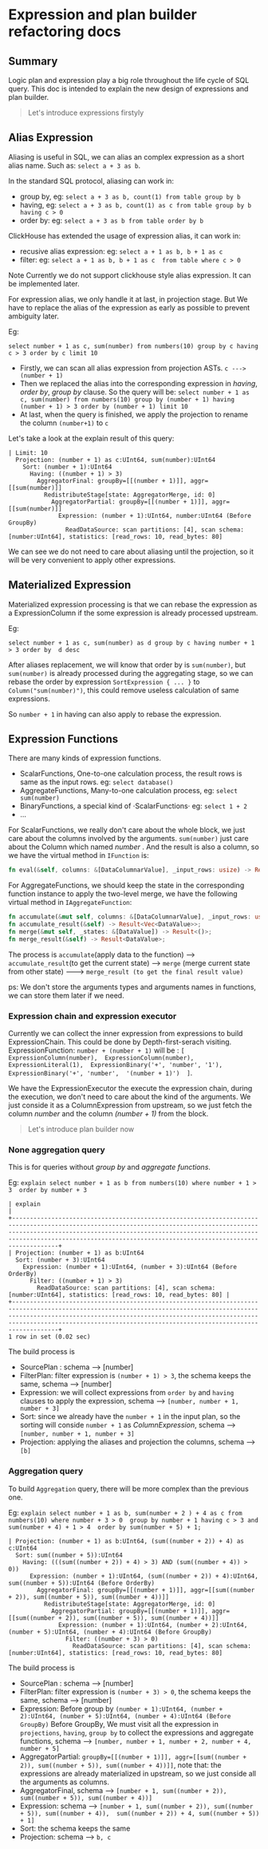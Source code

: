 # Expression and plan builder refactoring docs


## Summary

Logic plan and expression play a big role throughout the life cycle of SQL query. This doc is intended to explain the new design of expressions and plan builder.

> Let's introduce expressions firstyly

## Alias Expression

Aliasing is useful in SQL, we can alias an complex expression as a short alias name. Such as:
`select a + 3 as b`.

In the standard SQL protocol, aliasing can work in:

- group by, eg: `select a + 3 as b, count(1) from table group by b`
- having, eg: `select a + 3 as b, count(1) as c from table group by b having c > 0`
- order by: eg: `select a + 3 as b from table order by b`

ClickHouse has extended the usage of expression alias, it can work in:

- recusive alias expression: eg: `select a + 1 as b, b + 1 as c`
- filter: eg: `select a + 1 as b, b + 1 as c  from table where c > 0`

Note Currently we do not support clickhouse style alias expression. It can be implemented later.

For expression alias, we only handle it at last, in projection stage. But We have to replace the alias of the expression as early as possible to prevent ambiguity later.

Eg:

`select number + 1 as c, sum(number) from numbers(10) group by c having c > 3 order by c limit 10`

- Firstly, we can scan all alias expression from projection ASTs. `c ---> (number + 1)`
- Then we replaced the alias into the corresponding expression in *having*, *order by*, *group by* clause. So the query will be: `select number + 1 as c, sum(number) from numbers(10) group by (number + 1) having (number + 1) > 3 order by (number + 1) limit 10`
- At last, when the query is finished, we apply the projection to rename the column `(number+1)` to `c`

Let's take a look at the explain result of this query:

```
| Limit: 10
  Projection: (number + 1) as c:UInt64, sum(number):UInt64
    Sort: (number + 1):UInt64
      Having: ((number + 1) > 3)
        AggregatorFinal: groupBy=[[(number + 1)]], aggr=[[sum(number)]]
          RedistributeStage[state: AggregatorMerge, id: 0]
            AggregatorPartial: groupBy=[[(number + 1)]], aggr=[[sum(number)]]
              Expression: (number + 1):UInt64, number:UInt64 (Before GroupBy)
                ReadDataSource: scan partitions: [4], scan schema: [number:UInt64], statistics: [read_rows: 10, read_bytes: 80]
```

We can see we do not need to care about aliasing until the projection, so it will be very convenient to apply other expressions.

## Materialized Expression

Materialized expression processing is that we can rebase the expression as a ExpressionColumn if the some expression is already processed upstream.

Eg:

`select number + 1 as c, sum(number) as d group by c having number + 1 > 3 order by  d desc`

After aliases replacement, we will know that order by is `sum(number)`, but `sum(number)` is already processed during the aggregating stage, so we can rebase the order by expression `SortExpression { ... }` to `Column("sum(number)")`, this could remove useless calculation of same expressions.

So `number + 1` in having can also apply to rebase the expression.


## Expression Functions

There are many kinds of expression functions.

- ScalarFunctions, One-to-one calculation process, the result rows is same as the input rows. eg: `select database()`
- AggregateFunctions, Many-to-one calculation process, eg: `select sum(number)`
- BinaryFunctions, a special kind of ·ScalarFunctions· eg: `select 1 + 2 `
- ...

For ScalarFunctions, we really don't care about the whole block, we just care about the columns involved by the arguments. `sum(number)` just care about the Column which named *number* .  And the result is also a column, so we have the virtual method in `IFunction` is:


```rust
fn eval(&self, columns: &[DataColumnarValue], _input_rows: usize) -> Result<DataColumnarValue>;
```


For AggregateFunctions, we should keep the state in the corresponding function instance to apply the two-level merge, we have the following virtual method in `IAggregateFunction`:

```rust
fn accumulate(&mut self, columns: &[DataColumnarValue], _input_rows: usize) -> Result<()>;
fn accumulate_result(&self) -> Result<Vec<DataValue>>;
fn merge(&mut self, _states: &[DataValue]) -> Result<()>;
fn merge_result(&self) -> Result<DataValue>;
```

The process is `accumulate`(apply data to the function) --> `accumulate_result`(to get the current state) --> `merge` (merge current state from other state) ---> `merge_result (to get the final result value)`


ps: We don't store the arguments types and arguments names in functions, we can store them later if we need.


### Expression chain and expression executor

Currently we can collect the inner expression from expressions to build ExpressionChain. This could be done by Depth-first-serach visiting.  ExpressionFunction: `number + (number + 1)` will be :  `[ ExpressionColumn(number),  ExpressionColumn(number), ExpressionLiteral(1),  ExpressionBinary('+', 'number', '1'), ExpressionBinary('+', 'number',  '(number + 1)')  ]`.

We have the ExpressionExecutor the execute the expression chain, during the execution, we don't need to care about the kind of the arguments. We just conside it as a ColumnExpression from upstream, so we just fetch the column *number* and the column *(number + 1)* from the block.



> Let's introduce plan builder now


### None aggregation query

This is for queries without *group by* and *aggregate functions*.

Eg: `explain select number + 1 as b from numbers(10) where number + 1 > 3  order by number + 3 `


```
| explain                                                                                                                                                                                                                                                                                             |
+-----------------------------------------------------------------------------------------------------------------------------------------------------------------------------------------------------------------------------------------------------------------------------------------------------+
| Projection: (number + 1) as b:UInt64
  Sort: (number + 3):UInt64
    Expression: (number + 1):UInt64, (number + 3):UInt64 (Before OrderBy)
      Filter: ((number + 1) > 3)
        ReadDataSource: scan partitions: [4], scan schema: [number:UInt64], statistics: [read_rows: 10, read_bytes: 80] |
+-----------------------------------------------------------------------------------------------------------------------------------------------------------------------------------------------------------------------------------------------------------------------------------------------------+
1 row in set (0.02 sec)
```

The build process is
- SourcePlan : schema --> [number]
- FilterPlan:  filter expression is  `(number + 1) > 3`, the schema keeps the same,  schema --> [number]
- Expression:  we will collect expressions from `order by` and `having ` clauses to apply the expression, schema --> `[number, number + 1, number + 3]`
- Sort: since we already have the `number + 1` in the input plan, so the sorting will conside `number + 1` as *ColumnExpression*, schema --> `[number, number + 1, number + 3]`
- Projection: applying the aliases and projection the columns,  schema --> `[b]`


### Aggregation query

To build `Aggregation` query, there will be more complex than the previous one.

Eg:  `explain select number + 1 as b, sum(number + 2 ) + 4 as c from numbers(10) where number + 3 > 0  group by number + 1 having c > 3 and sum(number + 4) + 1 > 4  order by sum(number + 5) + 1;`

```
| Projection: (number + 1) as b:UInt64, (sum((number + 2)) + 4) as c:UInt64
  Sort: sum((number + 5)):UInt64
    Having: (((sum((number + 2)) + 4) > 3) AND (sum((number + 4)) > 0))
      Expression: (number + 1):UInt64, (sum((number + 2)) + 4):UInt64, sum((number + 5)):UInt64 (Before OrderBy)
        AggregatorFinal: groupBy=[[(number + 1)]], aggr=[[sum((number + 2)), sum((number + 5)), sum((number + 4))]]
          RedistributeStage[state: AggregatorMerge, id: 0]
            AggregatorPartial: groupBy=[[(number + 1)]], aggr=[[sum((number + 2)), sum((number + 5)), sum((number + 4))]]
              Expression: (number + 1):UInt64, (number + 2):UInt64, (number + 5):UInt64, (number + 4):UInt64 (Before GroupBy)
                Filter: ((number + 3) > 0)
                  ReadDataSource: scan partitions: [4], scan schema: [number:UInt64], statistics: [read_rows: 10, read_bytes: 80]
```


The build process is
- SourcePlan : schema --> [number]
- FilterPlan:  filter expression is  `(number + 3) > 0`, the schema keeps the same,  schema --> [number]
- Expression: Before group by  `(number + 1):UInt64, (number + 2):UInt64, (number + 5):UInt64, (number + 4):UInt64 (Before GroupBy)`
Before GroupBy, We must visit all the expression in `projections`, `having`, `group by` to collect the expressions and aggregate functions,  schema --> `[number, number + 1, number + 2, number + 4, number + 5]`
- AggregatorPartial: `groupBy=[[(number + 1)]], aggr=[[sum((number + 2)), sum((number + 5)), sum((number + 4))]]`, note that: the expressions are already materialized in upstream, so we just conside all the arguments as columns.
- AggregatorFinal,  schema --> `[number + 1, sum((number + 2)), sum((number + 5)), sum((number + 4))]`
- Expression:  schema --> `[number + 1, sum((number + 2)), sum((number + 5)), sum((number + 4)),  sum((number + 2)) + 4, sum((number + 5)) + 1]`
- Sort: the schema keeps the same
- Projection: schema --> `b, c`
